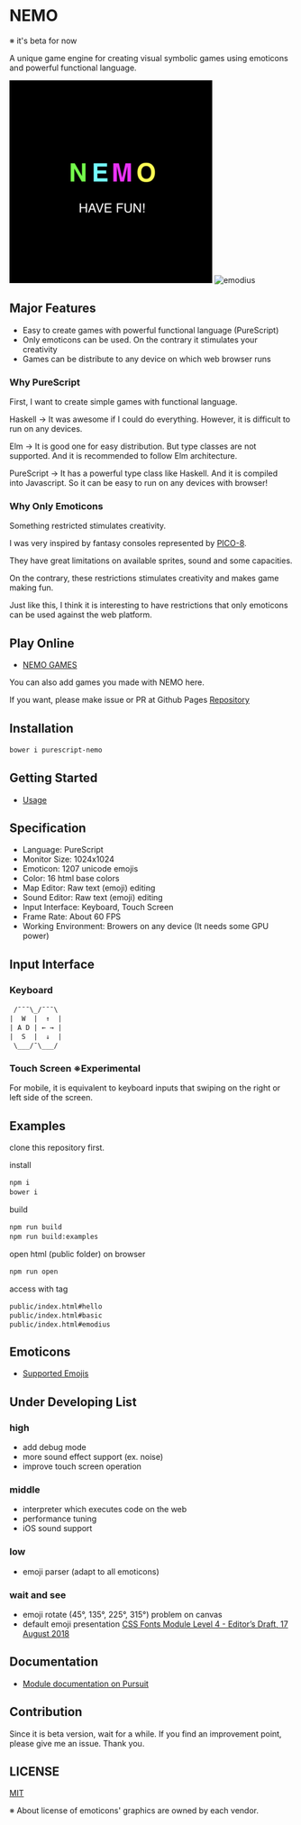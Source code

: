 # NEMO

※ it's beta for now

A unique game engine for creating visual symbolic games using emoticons and powerful functional language.

![nemo](nemo.png)
![emodius](https://opyapeus.github.io/nemo/img/emodius-half.gif)

## Major Features

- Easy to create games with powerful functional language (PureScript)
- Only emoticons can be used. On the contrary it stimulates your creativity
- Games can be distribute to any device on which web browser runs

### Why PureScript

First, I want to create simple games with functional language.

Haskell ->
It was awesome if I could do everything.
However, it is difficult to run on any devices.

Elm ->
It is good one for easy distribution.
But type classes are not supported.
And it is recommended to follow Elm architecture.

PureScript ->
It has a powerful type class like Haskell.
And it is compiled into Javascript.
So it can be easy to run on any devices with browser!

### Why Only Emoticons

Something restricted stimulates creativity.

I was very inspired by fantasy consoles represented by [PICO-8](https://www.lexaloffle.com/pico-8.php).

They have great limitations on available sprites, sound and some capacities.

On the contrary, these restrictions stimulates creativity and makes game making fun.

Just like this, I think it is interesting to have restrictions that only emoticons can be used against the web platform.

## Play Online

- [NEMO GAMES](https://opyapeus.github.io/nemo/index.html)

You can also add games you made with NEMO here.

If you want, please make issue or PR at Github Pages [Repository](https://github.com/opyapeus/nemo)

## Installation

```sh
bower i purescript-nemo
```

## Getting Started

- [Usage](docs/usage.md)

## Specification

- Language: PureScript
- Monitor Size: 1024x1024
- Emoticon: 1207 unicode emojis
- Color: 16 html base colors
- Map Editor: Raw text (emoji) editing
- Sound Editor: Raw text (emoji) editing
- Input Interface: Keyboard, Touch Screen
- Frame Rate: About 60 FPS
- Working Environment: Browers on any device (It needs some GPU power)

## Input Interface

### Keyboard

```plain
 /¯¯¯\_/¯¯¯\
|  W  |  ↑  |
| A D | ← → |
|  S  |  ↓  |
 \___/¯\___/
 ```

### Touch Screen ※Experimental

For mobile, it is equivalent to keyboard inputs that swiping on the right or left side of the screen.

## Examples

clone this repository first.

install

```sh
npm i
bower i
```

build

```sh
npm run build
npm run build:examples
```

open html (public folder) on browser

```sh
npm run open
```

access with tag

```url
public/index.html#hello
public/index.html#basic
public/index.html#emodius
```

## Emoticons

- [Supported Emojis](docs/emoji.md)

## Under Developing List

### high

- add debug mode
- more sound effect support (ex. noise)
- improve touch screen operation

### middle

- interpreter which executes code on the web
- performance tuning
- iOS sound support

### low

- emoji parser (adapt to all emoticons)
  
### wait and see

- emoji rotate (45°, 135°, 225°, 315°) problem on canvas
- default emoji presentation [CSS Fonts Module Level 4 - Editor’s Draft, 17 August 2018](https://drafts.csswg.org/css-fonts-4/#font-variant-emoji-prop)

## Documentation

- [Module documentation on Pursuit](https://pursuit.purescript.org/packages/purescript-nemo/)

## Contribution

Since it is beta version, wait for a while.
If you find an improvement point, please give me an issue.
Thank you.

## LICENSE

[MIT](LICENSE)

※ About license of emoticons' graphics are owned by each vendor.